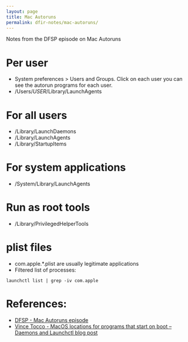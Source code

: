 ```yaml
---
layout: page
title: Mac Autoruns
permalink: dfir-notes/mac-autoruns/
---
```


Notes from the DFSP episode on Mac Autoruns

# Per user
* System preferences > Users and Groups. Click on each user you can see the autorun programs for each user.
* /Users/*USER*/Library/LaunchAgents

# For all users
* /Library/LaunchDaemons
* /Library/LaunchAgents
* /Library/StartupItems

# For system applications
* /System/Library/LaunchAgents

# Run as root tools
* /Library/PrivilegedHelperTools

# plist files
* com.apple.*.plist are usually legitimate applications
* Filtered list of processes:

`launchctl list | grep -iv com.apple`

# References:
* [DFSP - Mac Autoruns episode](https://www.youtube.com/watch?v=yMnsVAjHMGE)
* [Vince Tocco - MacOS locations for programs that start on boot – Daemons and Launchctl blog post](https://vincetocco.com/macos-locations-for-programs-that-start-on-boot-daemons-and-launchctl/)
